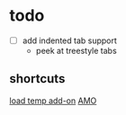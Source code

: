 # todo

- [ ] add indented tab support
  - peek at treestyle tabs

## shortcuts

[load temp add-on](<about:debugging#/runtime/this-firefox>)
[AMO](<https://addons.mozilla.org/developers/addon/submit/>)
